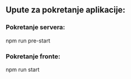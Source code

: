 ## Upute za pokretanje aplikacije:


### Pokretanje servera:
npm run pre-start

### Pokretanje fronte:
npm run start

